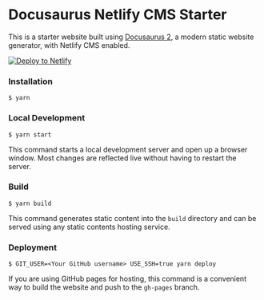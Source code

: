 # Docusaurus Netlify CMS Starter

This is a starter website built using [Docusaurus 2](https://v2.docusaurus.io/), a modern static website generator, with Netlify CMS enabled.

[![Deploy to Netlify](https://www.netlify.com/img/deploy/button.svg)](https://app.netlify.com/start/deploy?repository=https://github.com/Alexa-Green/docusaurus-netlify-cms)

### Installation

```
$ yarn
```

### Local Development

```
$ yarn start
```

This command starts a local development server and open up a browser window. Most changes are reflected live without having to restart the server.

### Build

```
$ yarn build
```

This command generates static content into the `build` directory and can be served using any static contents hosting service.

### Deployment

```
$ GIT_USER=<Your GitHub username> USE_SSH=true yarn deploy
```

If you are using GitHub pages for hosting, this command is a convenient way to build the website and push to the `gh-pages` branch.

